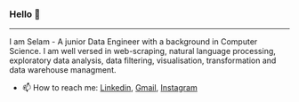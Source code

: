 ### Hello 👋
---
I am Selam - A junior Data Engineer with a background in Computer Science. I am well versed in web-scraping, natural language processing, exploratory data analysis, data filtering, visualisation, transformation and data warehouse managment.

- 📫 How to reach me: [Linkedin](https://www.linkedin.com/in/selam-ayehubirhan-897a6321a), [Gmail](kabodshekinah@gmail.com), [Instagram](https://www.instagram.com/invites/contact/?i=1lhde2ovubw9&utm_content=471xav7)
